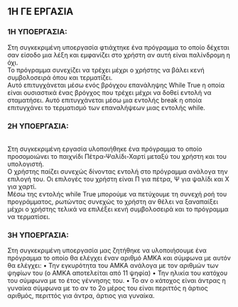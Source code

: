 ## 1Η ΓΕ ΕΡΓΑΣΙΑ

### 1Η ΥΠΟΕΡΓΑΣΙΑ:
Στη συγκεκριμένη υποεργασία φτιάχτηκε ένα πρόγραμμα το οποίο δέχεται σαν είσοδο μια λέξη και εμφανίζει στο χρήστη αν αυτή είναι παλίνδρομη η όχι. 
<BR> Το πρόγραμμα συνεχίζει να τρέχει μέχρι ο χρήστης να βάλει κενή συμβολοσειρά όπου και τερματίζει. 
<BR> Αυτό επιτυγχάνεται μέσω ενός βρόγχου επανάληψης While True η οποία είναι ουσιαστικά ένας βρόγχος που τρέχει μέχρι να δοθεί εντολή να σταματήσει. Αυτό επιτυγχάνεται μέσω μια εντολής break η οποία επιτυγχάνει το τερματισμό των επαναλήψεων μιας εντολής while.

### 2Η ΥΠΟΕΡΓΑΣΙΑ:
<BR>Στη συγκεκριμένη εργασία υλοποιήθηκε ένα πρόγραμμα το οποίο προσομοιώνει το παιχνίδι Πέτρα-Ψαλίδι-Χαρτί μεταξύ του χρήστη και του υπολογιστή. 
<BR>Ο χρήστης παίζει συνεχώς δίνοντας εντολή στο πρόγραμμα ανάλογα την επιλογή του. Οι επιλογές του χρήστη είναι Π για πέτρα,  Ψ για ψαλίδι και Χ για χαρτί. 
<BR> Μέσω της εντολής while True μπορούμε να πετύχουμε τη συνεχή ροή του προγράμματος, ρωτώντας συνεχώς το χρήστη αν θέλει να ξαναπαίξει μέχρι ο χρήστης τελικά να επιλέξει κενή συμβολοσειρά και το πρόγραμμα να τερματίσει. 

### 3Η ΥΠΟΕΡΓΑΣΙΑ:
Στη συγκεκριμένη υποεργασία μας ζητήθηκε να υλοποιήσουμε ένα πρόγραμμα το οποίο θα ελέγχει έναν αριθμό ΑΜΚΑ και σύμφωνα με αυτόν θα ελέγχει:
•	Την εγκυρότητα του ΑΜΚΑ ανάλογα με τον αριθμών των ψηφίων του (ο ΑΜΚΑ αποτελείται από 11 ψηφία)
•	Την ηλικία του κατόχου του σύμφωνα με το έτος γέννησης του.
•	Το αν ο κάτοχος είναι άντρας η γυναίκα σύμφωνα με το αν το 2ο μέρος του είναι περιττός η άρτιος αριθμός, περιττός για άντρα, άρτιος για γυναίκα.
